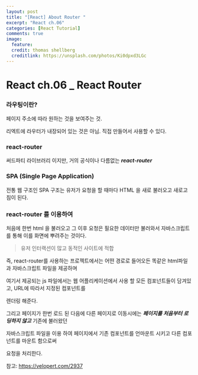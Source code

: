 ```yaml
---
layout: post
title: "[React] About Router "
excerpt: "React ch.06"
categories: [React Tutorial]
comments: true
image:
  feature:
  credit: thomas shellberg
  creditlink: https://unsplash.com/photos/Ki0dpxd3LGc
---
```


# React ch.06 _ React Router

### 라우팅이란?

  페이지 주소에 따라 원하는 것을 보여주는 것.


  리엑트에 라우터가 내장되어 있는 것은 아님.
  직접 만들어서 사용할 수 있다.

### react-router

  써드파티 라이브러리 이지만, 거의 공식이나 다름없는 ***react-router***


### SPA (Single Page Application)

  전통 웹 구조인 SPA 구조는 유저가 요청을 할 때마다 HTML 을 새로 불러오고 새로고침이 된다.


### react-router 를 이용하여

  처음에 한번 html 을 불러오고 그 이후 요청은 필요한 데이터만 불러와서 자바스크립트를 통해 이를 화면에 뿌려주는 것이다.
  > 유저 인터랙션이 많고 동적인 사이트에 적합


즉, react-router를 사용하는 프로젝트에서는 어떤 경로로 들어오든 똑같은 html파일과 자바스크립트 파일을 제공하며

여기서 제공되는 js 파일에서는 웹 어플리케이션에서 사용 할 모든 컴포넌트들이 담겨있고, URL에 따라서 지정된 컴포넌트를

렌더링 해준다.

그리고 페이지가 한번 로드 된 다음에 다른 페이지로 이동시에는 ***페이지를 처음부터 로딩하지 않고*** 기존에 불러왔던

자바스크립트 파일을 이용 하여 페이지에서 기존 컴포넌트를 언마운트 시키고 다른 컴포넌트를 마운트 함으로써

요청을 처리한다.


참고: https://velopert.com/2937
